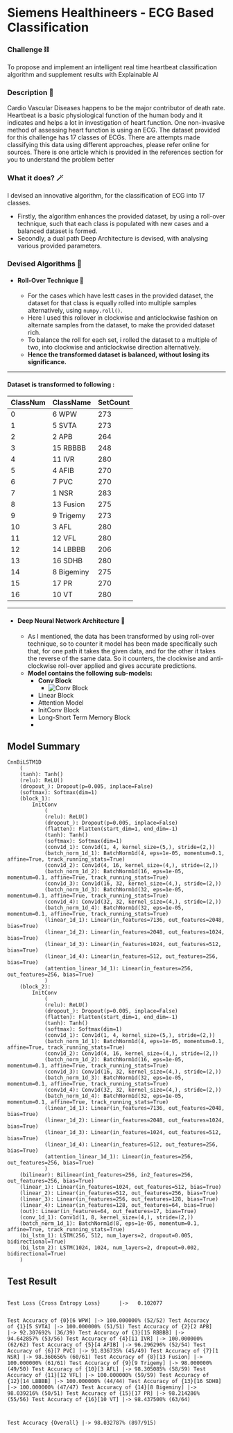 <h1 class="code-line" data-line-start=0 data-line-end=1 ><a id="Siemens_Healthineers___ECG_Based_Classification_0"></a>Siemens Healthineers -  ECG Based Classification</h1>
<h3 class="code-line" data-line-start=2 data-line-end=3 ><a id="Challenge__2"></a>Challenge ⛓</h3>
<p class="has-line-data" data-line-start="4" data-line-end="5">To propose and implement an intelligent real time heartbeat classification algorithm and supplement results with Explainable AI</p>
<h3 class="code-line" data-line-start=6 data-line-end=7 ><a id="Description__6"></a>Description 🤖</h3>
<p class="has-line-data" data-line-start="7" data-line-end="8">Cardio Vascular Diseases happens to be the major contributor of death rate. Heartbeat is a basic physiological function of the human body and it indicates and helps a lot in investigation of heart function. One non-invasive method of assessing heart function is using an ECG. The dataset provided for this challenge has 17 classes of ECGs. There are attempts made classifying this data using different approaches, please refer online for sources. There is one article which is provided in the references section for you to understand the problem better</p>
<h3 class="code-line" data-line-start=9 data-line-end=10 ><a id="What_it_does__9"></a>What it does? 🪄</h3>
<p class="has-line-data" data-line-start="11" data-line-end="12">I devised an innovative algorithm, for the classification of ECG into 17 classes.</p>
<ul>
<li class="has-line-data" data-line-start="12" data-line-end="13">Firstly, the algorithm enhances the provided dataset, by using a roll-over technique, such that each class is populated with new cases and a balanced dataset is formed.</li>
<li class="has-line-data" data-line-start="13" data-line-end="15">Secondly, a dual path Deep Architecture is devised, with analysing various provided parameters.</li>
</ul>
<h3 class="code-line" data-line-start=15 data-line-end=16 ><a id="Devised_Algorithms__15"></a>Devised Algorithms 🔭</h3>
<ul>
<li class="has-line-data" data-line-start="17" data-line-end="22">
<h4 class="code-line" data-line-start=17 data-line-end=18 ><a id="RollOver_Technique__17"></a>Roll-Over Technique 🔬</h4>
<ul>
<li class="has-line-data" data-line-start="18" data-line-end="19">For the cases which have lestt cases in the provided dataset, the dataset for that class is equally rolled into multiple samples alternatively, using <code>numpy.roll()</code>.</li>
<li class="has-line-data" data-line-start="19" data-line-end="20">Here I used this rollover in clockwise and anticlockwise fashion on alternate samples from the dataset, to make the provided dataset rich.</li>
<li class="has-line-data" data-line-start="20" data-line-end="21">To balance the roll for each set, i rolled the dataset to a multiple of two, into clockwise and anticlockwise direction alternatively.</li>
<li class="has-line-data" data-line-start="21" data-line-end="22"><strong>Hence the transformed dataset is balanced, without losing its significance.</strong></li>
</ul>
</li>
</ul>
<hr>
<h4 class="code-line" data-line-start=23 data-line-end=24 ><a id="Dataset_is_transformed_to_following__23"></a>Dataset is transformed to following :</h4>
<table class="table table-striped table-bordered">
<thead>
<tr>
<th>ClassNum</th>
<th>ClassName</th>
<th>SetCount</th>
</tr>
</thead>
<tbody>
<tr>
<td>0</td>
<td>6 WPW</td>
<td>273</td>
</tr>
<tr>
<td>1</td>
<td>5 SVTA</td>
<td>273</td>
</tr>
<tr>
<td>2</td>
<td>2 APB</td>
<td>264</td>
</tr>
<tr>
<td>3</td>
<td>15 RBBBB</td>
<td>248</td>
</tr>
<tr>
<td>4</td>
<td>11 IVR</td>
<td>280</td>
</tr>
<tr>
<td>5</td>
<td>4 AFIB</td>
<td>270</td>
</tr>
<tr>
<td>6</td>
<td>7 PVC</td>
<td>270</td>
</tr>
<tr>
<td>7</td>
<td>1 NSR</td>
<td>283</td>
</tr>
<tr>
<td>8</td>
<td>13 Fusion</td>
<td>275</td>
</tr>
<tr>
<td>9</td>
<td>9 Trigemy</td>
<td>273</td>
</tr>
<tr>
<td>10</td>
<td>3 AFL</td>
<td>280</td>
</tr>
<tr>
<td>11</td>
<td>12 VFL</td>
<td>280</td>
</tr>
<tr>
<td>12</td>
<td>14 LBBBB</td>
<td>206</td>
</tr>
<tr>
<td>13</td>
<td>16 SDHB</td>
<td>280</td>
</tr>
<tr>
<td>14</td>
<td>8 Bigeminy</td>
<td>275</td>
</tr>
<tr>
<td>15</td>
<td>17 PR</td>
<td>270</td>
</tr>
<tr>
<td>16</td>
<td>10 VT</td>
<td>280</td>
</tr>
</tbody>
</table>
<hr>
<ul>
<li class="has-line-data" data-line-start="45" data-line-end="59">
<h4 class="code-line" data-line-start=45 data-line-end=46 ><a id="Deep_Neural_Network_Architecture__45"></a>Deep Neural Network Architecture 🔬</h4>
<ul>
<li class="has-line-data" data-line-start="46" data-line-end="47">As I mentioned, the data has been transformed by using roll-over technique, so to counter it model has been made specifically such that, for one path it takes the given data, and for the other it takes the reverse of the same data. So it counters, the clockwise and anti-clockwise roll-over applied and gives accurate predictions.</li>
<li class="has-line-data" data-line-start="47" data-line-end="59"><strong>Model contains the following sub-models:</strong>
<ul>
<li class="has-line-data" data-line-start="48" data-line-end="50"><strong>Conv Block</strong>
<ul>
<li class="has-line-data" data-line-start="49" data-line-end="50"><img src="assets/ConvBlock.jpg" alt="Conv Block"></li>
</ul>
</li>
<li class="has-line-data" data-line-start="50" data-line-end="51">Linear Block</li>
<li class="has-line-data" data-line-start="51" data-line-end="52">Attention Model</li>
<li class="has-line-data" data-line-start="52" data-line-end="53">InitConv Block</li>
<li class="has-line-data" data-line-start="53" data-line-end="54">Long-Short Term Memory Block</li>
<li class="has-line-data" data-line-start="54" data-line-end="59"></li>
</ul>
</li>
</ul>
</li>
</ul>
<h2 class="code-line" data-line-start=59 data-line-end=60 ><a id="Model_Summary_59"></a>Model Summary</h2>
<pre><code>CnnBiLSTM1D
    (
    (tanh): Tanh()
    (relu): ReLU()
    (dropout_): Dropout(p=0.005, inplace=False)
    (softmax): Softmax(dim=1)
    (block_1): 
        InitConv
            (
            (relu): ReLU()
            (dropout_): Dropout(p=0.005, inplace=False)
            (flatten): Flatten(start_dim=1, end_dim=-1)
            (tanh): Tanh()
            (softmax): Softmax(dim=1)
            (conv1d_1): Conv1d(1, 4, kernel_size=(5,), stride=(2,))
            (batch_norm_1d_1): BatchNorm1d(4, eps=1e-05, momentum=0.1, affine=True, track_running_stats=True)
            (conv1d_2): Conv1d(4, 16, kernel_size=(4,), stride=(2,))
            (batch_norm_1d_2): BatchNorm1d(16, eps=1e-05, momentum=0.1, affine=True, track_running_stats=True)
            (conv1d_3): Conv1d(16, 32, kernel_size=(4,), stride=(2,))
            (batch_norm_1d_3): BatchNorm1d(32, eps=1e-05, momentum=0.1, affine=True, track_running_stats=True)
            (conv1d_4): Conv1d(32, 32, kernel_size=(4,), stride=(2,))
            (batch_norm_1d_4): BatchNorm1d(32, eps=1e-05, momentum=0.1, affine=True, track_running_stats=True)
            (linear_1d_1): Linear(in_features=7136, out_features=2048, bias=True)
            (linear_1d_2): Linear(in_features=2048, out_features=1024, bias=True)
            (linear_1d_3): Linear(in_features=1024, out_features=512, bias=True)
            (linear_1d_4): Linear(in_features=512, out_features=256, bias=True)
            (attention_linear_1d_1): Linear(in_features=256, out_features=256, bias=True)
            )
    (block_2): 
        InitConv
            (
            (relu): ReLU()
            (dropout_): Dropout(p=0.005, inplace=False)
            (flatten): Flatten(start_dim=1, end_dim=-1)
            (tanh): Tanh()
            (softmax): Softmax(dim=1)
            (conv1d_1): Conv1d(1, 4, kernel_size=(5,), stride=(2,))
            (batch_norm_1d_1): BatchNorm1d(4, eps=1e-05, momentum=0.1, affine=True, track_running_stats=True)
            (conv1d_2): Conv1d(4, 16, kernel_size=(4,), stride=(2,))
            (batch_norm_1d_2): BatchNorm1d(16, eps=1e-05, momentum=0.1, affine=True, track_running_stats=True)
            (conv1d_3): Conv1d(16, 32, kernel_size=(4,), stride=(2,))
            (batch_norm_1d_3): BatchNorm1d(32, eps=1e-05, momentum=0.1, affine=True, track_running_stats=True)
            (conv1d_4): Conv1d(32, 32, kernel_size=(4,), stride=(2,))
            (batch_norm_1d_4): BatchNorm1d(32, eps=1e-05, momentum=0.1, affine=True, track_running_stats=True)
            (linear_1d_1): Linear(in_features=7136, out_features=2048, bias=True)
            (linear_1d_2): Linear(in_features=2048, out_features=1024, bias=True)
            (linear_1d_3): Linear(in_features=1024, out_features=512, bias=True)
            (linear_1d_4): Linear(in_features=512, out_features=256, bias=True)
            (attention_linear_1d_1): Linear(in_features=256, out_features=256, bias=True)
            )
    (bilinear): Bilinear(in1_features=256, in2_features=256, out_features=256, bias=True)
    (linear_1): Linear(in_features=1024, out_features=512, bias=True)
    (linear_2): Linear(in_features=512, out_features=256, bias=True)
    (linear_3): Linear(in_features=256, out_features=128, bias=True)
    (linear_4): Linear(in_features=128, out_features=64, bias=True)
    (out): Linear(in_features=64, out_features=17, bias=True)
    (conv_1d_1): Conv1d(1, 8, kernel_size=(4,), stride=(2,))
    (batch_norm_1d_1): BatchNorm1d(8, eps=1e-05, momentum=0.1, affine=True, track_running_stats=True)
    (bi_lstm_1): LSTM(256, 512, num_layers=2, dropout=0.005, bidirectional=True)
    (bi_lstm_2): LSTM(1024, 1024, num_layers=2, dropout=0.002, bidirectional=True)
    )
</code></pre>
<h2 class="code-line" data-line-start=124 data-line-end=125 ><a id="Test_Result_124"></a>Test Result</h2>
<pre><code>
Test Loss {Cross Entropy Loss}      |-&gt;   0.102077

Test Accuracy of {0}[6 WPW]         |-&gt;   100.000000%     (52/52)
Test Accuracy of {1}[5 SVTA]        |-&gt;   100.000000%     (51/51)
Test Accuracy of {2}[2 APB]         |-&gt;   92.307692%      (36/39)
Test Accuracy of {3}[15 RBBBB]      |-&gt;   94.642857%      (53/56)
Test Accuracy of {4}[11 IVR]        |-&gt;   100.000000%     (62/62)
Test Accuracy of {5}[4 AFIB]        |-&gt;   96.296296%      (52/54)
Test Accuracy of {6}[7 PVC]         |-&gt;   91.836735%      (45/49)
Test Accuracy of {7}[1 NSR]         |-&gt;   98.360656%      (60/61)
Test Accuracy of {8}[13 Fusion]     |-&gt;   100.000000%     (61/61)
Test Accuracy of {9}[9 Trigemy]     |-&gt;   98.000000%      (49/50)
Test Accuracy of {10}[3 AFL]        |-&gt;   98.305085%      (58/59)
Test Accuracy of {11}[12 VFL]       |-&gt;   100.000000%     (59/59)
Test Accuracy of {12}[14 LBBBB]     |-&gt;   100.000000%     (44/44)
Test Accuracy of {13}[16 SDHB]      |-&gt;   100.000000%     (47/47)
Test Accuracy of {14}[8 Bigeminy]   |-&gt;   98.039216%      (50/51)
Test Accuracy of {15}[17 PR]        |-&gt;   98.214286%      (55/56)
Test Accuracy of {16}[10 VT]        |-&gt;   98.437500%      (63/64)

Test Accuracy {Overall}                 |-&gt;   98.032787%      (897/915)
</code></pre>